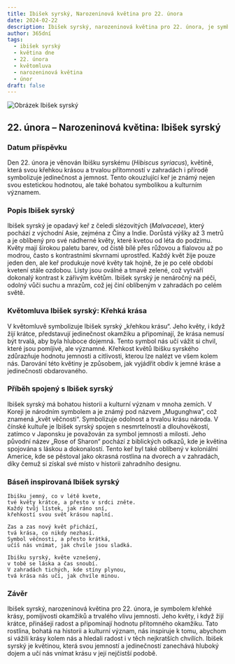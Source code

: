 ```yaml
---
title: Ibišek syrský, Narozeninová květina pro 22. února
date: 2024-02-22
description: Ibišek syrský, narozeninová květina pro 22. února, je symbolem Křehká krása. Objevte její jedinečný význam, fascinující příběhy a poezii, která oslavuje její krásu.
author: 365dní
tags:
  - ibišek syrský
  - květina dne
  - 22. února
  - květomluva
  - narozeninová květina
  - únor
draft: false
---
```


![Obrázek Ibišek syrský](https://cdn.pixabay.com/photo/2019/07/16/14/50/rose-of-sharon-4342080_1280.jpg#center)

## 22. února – Narozeninová květina: Ibišek syrský

### Datum příspěvku

Den 22. února je věnován Ibišku syrskému (_Hibiscus syriacus_), květině, která svou křehkou krásou a trvalou přítomností v zahradách i přírodě symbolizuje jedinečnost a jemnost. Tento okouzlující keř je známý nejen svou estetickou hodnotou, ale také bohatou symbolikou a kulturním významem.

### Popis Ibišek syrský

Ibišek syrský je opadavý keř z čeledi slézovitých (_Malvaceae_), který pochází z východní Asie, zejména z Číny a Indie. Dorůstá výšky až 3 metrů a je oblíbený pro své nádherné květy, které kvetou od léta do podzimu. Květy mají širokou paletu barev, od čistě bílé přes růžovou a fialovou až po modrou, často s kontrastními skvrnami uprostřed. Každý květ žije pouze jeden den, ale keř produkuje nové květy tak hojně, že je po celé období kvetení stále ozdobou. Listy jsou oválné a tmavě zelené, což vytváří dokonalý kontrast k zářivým květům. Ibišek syrský je nenáročný na péči, odolný vůči suchu a mrazům, což jej činí oblíbeným v zahradách po celém světě.

### Květomluva Ibišek syrský: Křehká krása

V květomluvě symbolizuje Ibišek syrský „křehkou krásu“. Jeho květy, i když žijí krátce, představují jedinečnost okamžiku a připomínají, že krása nemusí být trvalá, aby byla hluboce dojemná. Tento symbol nás učí vážit si chvil, které jsou pomíjivé, ale významné. Křehkost květů Ibišku syrského zdůrazňuje hodnotu jemnosti a citlivosti, kterou lze nalézt ve všem kolem nás. Darování této květiny je způsobem, jak vyjádřit obdiv k jemné kráse a jedinečnosti obdarovaného.

### Příběh spojený s Ibišek syrský

Ibišek syrský má bohatou historii a kulturní význam v mnoha zemích. V Koreji je národním symbolem a je známý pod názvem „Mugunghwa“, což znamená „květ věčnosti“. Symbolizuje odolnost a trvalou krásu národa. V čínské kultuře je Ibišek syrský spojen s nesmrtelností a dlouhověkostí, zatímco v Japonsku je považován za symbol jemnosti a milosti. Jeho původní název „Rose of Sharon“ pochází z biblických odkazů, kde je květina spojována s láskou a dokonalostí. Tento keř byl také oblíbený v koloniální Americe, kde se pěstoval jako okrasná rostlina na dvorech a v zahradách, díky čemuž si získal své místo v historii zahradního designu.

### Báseň inspirovaná Ibišek syrský

```
Ibišku jemný, co v létě kvete,  
tvé květy krátce, a přesto v srdci zněte.  
Každý tvůj lístek, jak ráno sní,  
křehkostí svou svět krásou naplní.

Zas a zas nový květ přichází,  
tvá krása, co nikdy nezhasí.  
Symbol věčnosti, a přesto krátká,  
učíš nás vnímat, jak chvíle jsou sladká.

Ibišku syrský, květe vznešený,  
v tobě se láska a čas snoubí.  
V zahradách tichých, kde stíny plynou,  
tvá krása nás učí, jak chvíle minou.
```

### Závěr

Ibišek syrský, narozeninová květina pro 22. února, je symbolem křehké krásy, pomíjivosti okamžiků a trvalého vlivu jemnosti. Jeho květy, i když žijí krátce, přinášejí radost a připomínají hodnotu přítomného okamžiku. Tato rostlina, bohatá na historii a kulturní význam, nás inspiruje k tomu, abychom si vážili krásy kolem nás a hledali radost i v těch nejkratších chvílích. Ibišek syrský je květinou, která svou jemností a jedinečností zanechává hluboký dojem a učí nás vnímat krásu v její nejčistší podobě.